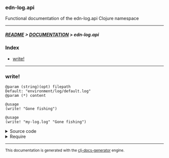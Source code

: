 
### edn-log.api

Functional documentation of the edn-log.api Clojure namespace

---

##### [README](../../../README.md) > [DOCUMENTATION](../../COVER.md) > edn-log.api

### Index

- [write!](#write)

---

### write!

```
@param (string)(opt) filepath
Default: "environment/log/default.log"
@param (*) content
```

```
@usage
(write! "Gone fishing")
```

```
@usage
(write! "my-log.log" "Gone fishing")
```

<details>
<summary>Source code</summary>

```
(defn write!
  ([content]
   (write! config/DEFAULT-LOG-FILEPATH content))

  ([filepath content]
   (let [timestamp (time/timestamp-string)
         output    (str timestamp" "content)]
        (io/prepend-to-file! filepath output {:create? true :max-line-count config/DEFAULT-MAX-LINE-COUNT}))))
```

</details>

<details>
<summary>Require</summary>

```
(ns my-namespace (:require [edn-log.api :refer [write!]]))

(edn-log.api/write! ...)
(write!             ...)
```

</details>

---

<sub>This documentation is generated with the [clj-docs-generator](https://github.com/bithandshake/clj-docs-generator) engine.</sub>

